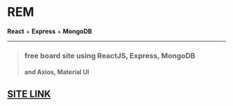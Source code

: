 # REM 
**React** + **Express** + **MongoDB**  
* * *
> ### free board site using ReactJS, Express, MongoDB
> #### and Axios, Material UI
## [SITE LINK](http://krem.p-e.kr/)
